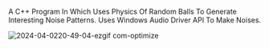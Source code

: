 A C++ Program In Which Uses Physics Of Random Balls To Generate Interesting Noise Patterns. Uses Windows Audio Driver API To Make Noises.

![2024-04-0220-49-04-ezgif com-optimize](https://github.com/Kingerthanu/CPP_BouncingBalls_WindowsAudioAPI/assets/76754592/63ccbb97-9931-4f6f-96e1-978119be391b)
